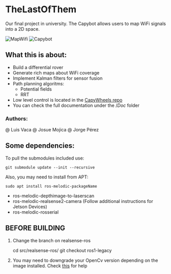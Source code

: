 # TheLastOfThem
Our final project in university. The Capybot allows users to map WiFi signals into a 2D space.

![MapWifi]()
![Capybot]()


## What this is about:
* Build a differential rover
* Generate rich maps about WiFi coverage
* Implement Kalman filters for sensor fusion
* Path planning algoritms:
    * Potential fields
    * RRT
* Low level control is located in the [CapyWheels repo](https://github.com/JorgePerC/CapyWheels.git)
* You can check the full documentation under the $/Doc$ folder


### Authors:
@ Luis Vaca
@ Josue Mojica
@ Jorge Pérez


## Some dependencies: 

To pull the submodules included use:

    git submodule update --init --recursive

Also, you may need to install from APT:

    sudo apt install ros-melodic-packageName


* ros-melodic-depthimage-to-laserscan
* ros-melodic-realsense2-camera (Follow additional instructions for Jetson Devices)
* ros-melodic-rosserial

## BEFORE BUILDING

1. Change the branch on realsense-ros

    cd src/realsense-ros/
    git checkout ros1-legacy

1. You may need to downgrade your OpenCv version depending on the image installed. Check [this](https://answers.ros.org/question/347754/jetson-nano-comes-with-opencv-411-do-i-need-to-downgrade-to-32-for-melodic/) for help
